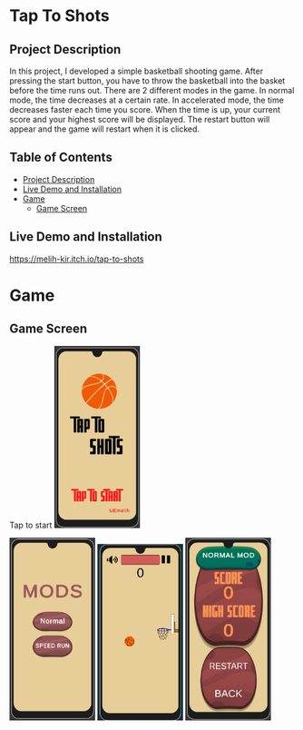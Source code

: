 
# Tap To Shots

## Project Description
In this project, I developed a simple basketball shooting game. After pressing the start button, you have to throw the basketball into the basket before the time runs out. There are 2 different modes in the game. In normal mode, the time decreases at a certain rate. In accelerated mode, the time decreases faster each time you score. When the time is up, your current score and your highest score will be displayed. The restart button will appear and the game will restart when it is clicked.

## Table of Contents

- [Project Description](#Project-Description)
- [Live Demo and Installation](#Live-Demo-and-Installation)
- [Game](#Game)
    - [Game Screen](#Game-Screen)


## Live Demo and Installation
https://melih-kir.itch.io/tap-to-shots


# Game

## Game Screen

Tap to start
<img src="./TapToShot/ReadmeAssets/start.png.png" alt="racegif" width="30%"/>

<img src="./TapToShot/ReadmeAssets/mod.png.png" alt="racegif" width="30%"/>

<img src="./TapToShot/ReadmeAssets/game.png.png" alt="racegif" width="30%"/>

<img src="./TapToShot/ReadmeAssets/speed.png.png" alt="racegif" width="30%"/>
